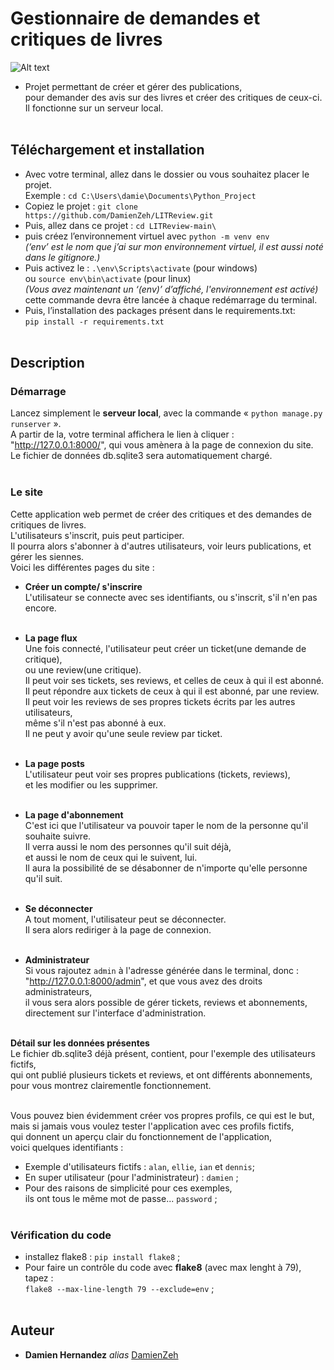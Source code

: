 
# Gestionnaire de demandes et critiques de livres

![Alt text](https://github.com/DamienZeh/LITReview/accounts/static/bookreviews/logo.png)<br>
- Projet permettant de créer et gérer des publications,<br>
 pour demander des avis sur des livres et créer des critiques de ceux-ci.<br/>
 Il fonctionne sur un serveur local.<br><br>



## Téléchargement et installation 


- Avec votre terminal, allez dans le dossier ou vous souhaitez placer le projet.<br/> 
Exemple : ``cd C:\Users\damie\Documents\Python_Project``
- Copiez le projet : ``git clone https://github.com/DamienZeh/LITReview.git``
- Puis, allez dans ce projet : ``cd LITReview-main\``
- puis créez l’environnement virtuel avec  ``python -m venv env``<br/>
	_(‘env’ est le nom que j’ai sur mon environnement virtuel, il est aussi noté dans le gitignore.)_
- Puis activez le : ``.\env\Scripts\activate`` (pour windows)<br/>
ou ``source env\bin\activate`` (pour linux)<br/>
	_(Vous avez maintenant un ‘(env)’ d’affiché, l'environnement est activé)_<br>
cette commande devra être lancée à chaque redémarrage du terminal.
- Puis, l’installation  des packages présent dans le requirements.txt:<br> ``pip install -r requirements.txt`` <br/><br>

## Description

### Démarrage

Lancez simplement le  **serveur local**, avec la commande « ``python manage.py runserver`` ».<br/>
A partir de la, votre terminal affichera le lien à cliquer :<br> "http://127.0.0.1:8000/", qui vous amènera à la page de connexion du site.<br>
Le fichier de données db.sqlite3 sera automatiquement chargé.<br><br>

### Le site
Cette application web permet de créer des critiques et des demandes de critiques de livres.<br/>
L'utilisateurs s'inscrit, puis peut participer.<br/>
Il pourra alors s'abonner à d'autres utilisateurs, voir leurs publications, et gérer les siennes.<br/>
Voici les différentes pages du site :

- **Créer un compte/ s'inscrire**<br/>
L'utilisateur se connecte avec ses identifiants, ou s'inscrit, s'il n'en pas encore.<br/><br/>

- **La page flux**<br/>
Une fois connecté, l'utilisateur peut créer un ticket(une demande de critique),<br/>
ou une review(une critique).<br/>
Il peut voir ses tickets, ses reviews,
et celles de ceux à qui il est abonné.<br/>
Il peut répondre aux tickets de ceux à qui il est abonné, par une review.<br/>
Il peut voir les reviews de ses propres tickets écrits par les autres utilisateurs,<br/>
même s'il n'est pas abonné à eux.<br>
Il ne peut y avoir qu'une seule review par ticket.<br/><br/>

- **La page posts**<br/>
L'utilisateur peut voir ses propres publications (tickets, reviews),<br>
et les modifier ou les supprimer.<br/><br/>

- **La page d'abonnement**<br/>
C'est ici que l'utilisateur va pouvoir taper le nom de la personne qu'il souhaite suivre.<br/>
Il verra aussi le nom des personnes qu'il suit déjà, <br>
et aussi le nom de ceux qui le suivent, lui.<br>
Il aura la possibilité de se désabonner de n'importe qu'elle personne qu'il suit.<br/><br/>

- **Se déconnecter**<br/>
A tout moment, l'utilisateur peut se déconnecter.<br>
Il sera alors rediriger à la page de connexion.<br/><br/>

- **Administrateur**<br/>
Si vous rajoutez ``admin`` à l'adresse générée dans le terminal, donc :<br>
"http://127.0.0.1:8000/admin", et que vous avez des droits administrateurs, <br>
il vous sera alors possible de gérer tickets, reviews et abonnements,<br>
directement sur l'interface d'administration.<br/><br/>

**Détail sur les données présentes**<br>
Le fichier db.sqlite3 déjà présent, contient, pour l'exemple des utilisateurs fictifs,<br>
 qui ont publié plusieurs tickets et reviews, et ont différents abonnements, <br>
 pour vous montrez clairementle fonctionnement.<br><br>

 Vous pouvez bien évidemment créer vos propres profils, ce qui est le but,<br> 
 mais si jamais vous voulez tester l'application avec ces profils fictifs,<br>
  qui donnent un aperçu clair du fonctionnement de l'application,<br> voici quelques identifiants :<br>
- Exemple d'utilisateurs fictifs : ``alan``, ``ellie``, ``ian`` et ``dennis``;<br>
- En super utilisateur (pour l'administrateur) : ``damien`` ;<br>
- Pour des raisons de simplicité pour ces exemples,<br> ils ont tous le même mot de passe... ``password`` ;<br><br>

### Vérification du code

- installez flake8 : ``pip install flake8`` ;<br>
- Pour faire un contrôle du code avec **flake8** (avec max lenght à 79), tapez :<br/>
``flake8 --max-line-length 79 --exclude=env`` ;<br/><br/>

## Auteur

* **Damien Hernandez** _alias_ [DamienZeh](https://damienhernandez.fr/)


